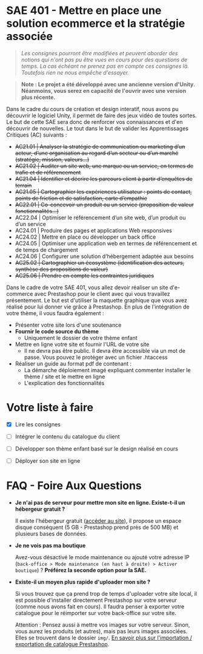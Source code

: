 # SAE 401 - Mettre en place une solution ecommerce et la stratégie associée
> _Les consignes pourront être modifiées et peuvent aborder des notions qui n'ont pas pu être vues en cours pour des questions de temps. La cas échéant ne prenez pas en compte ces consignes là. Toutefois rien ne nous empêche d'essayer._

> **Note : Le projet a été développé avec une ancienne version d'Unity. Néanmoins, vous serez en capacité de l'ouvrir avec une version plus récente.**

Dans le cadre du cours de création et design interatif, nous avons pu découvrir le logiciel Unity, il permet de faire des jeux vidéo de toutes sortes. Le but de cette SAE sera donc de renforcer vos connaissances et d'en découvrir de nouvelles. Le tout dans le but de valider les Apprentissages Critiques (AC) suivants : 

- ~~AC21.01 | Analyser la stratégie de communication ou marketing d’un acteur, d’une organisation au regard d’un secteur ou d’un marché (stratégie, mission, valeurs...)~~
- ~~AC21.02 | Auditer un site web, une marque ou un service, en termes de trafic et de référencement~~
- ~~AC21.04 | Identifier et décrire les parcours client à partir d’enquêtes de terrain~~
- ~~AC21.05 | Cartographier les expériences utilisateur : points de contact, points de friction et de satisfaction, carte d’empathie~~
- ~~AC22.01 | Co-concevoir un produit ou un service (proposition de valeur fonctionnalités...)~~
- AC22.04 | Optimiser le référencement d’un site web, d’un produit ou d’un service
- AC24.01 | Produire des pages et applications Web responsives
- AC24.02 | Mettre en place ou développer un back office
- AC24.05 | Optimiser une application web en termes de référencement et de temps de chargement
- AC24.06 | Configurer une solution d’hébergement adaptée aux besoins
- ~~AC25.02 | Cartographier un écosystème (identification des acteurs, synthèse des propositions de valeur)~~
- ~~AC25.06 | Prendre en compte les contraintes juridiques~~

Dans le cadre de votre SAE 401, vous allez devoir réaliser un site d'e-commerce avec Prestashop pour le client avec qui vous travaillez présentement. Le but est d'utiliser la maquette graphique que vous avez réalisé pour lui donner vie grâce à Prestashop. En plus de l'intégration de votre thème, il vous faudra également : 
- Présenter votre site lors d'une soutenance
- **Fournir le code source du thème**
    - Uniquement le dossier de votre thème enfant
- Mettre en ligne votre site et fournir l'URL de votre site
    - Il ne devra pas être public. Il devra être accessible via un mot de passe. Vous pouvez le protéger avec un fichier .htaccess
- Réaliser un guide au format pdf de contenant :
    - La démarche déploiement imagé expliquant commenter installer le thème / site et le mettre en ligne
    - L'explication des fonctionnalités

# Votre liste à faire
- [x] Lire les consignes
- [ ] Intégrer le contenu du catalogue du client 
- [ ] Développer son thème enfant basé sur le design réalisé en cours
- [ ] Déployer son site en ligne


# FAQ - Foire Aux Questions
- **Je n'ai pas de serveur pour mettre mon site en ligne. Existe-t-il un hébergeur gratuit ?**

    Il existe l'hébergeur gratuit ([accéder au site](https://www.infinityfree.net/)), il propose un espace disque conséquent (5 GB - Prestashop prend près de 500 MB) et plusieurs bases de données. 

- **Je ne vois pas ma boutique**

    Avez-vous désactivé le mode maintenance ou ajouté votre adresse IP (`back-office > Mode maintenance (en haut à droite) > Activer boutique`) ? **Préférez la seconde option pour la SAE.**

- **Existe-il un moyen plus rapide d'uploader mon site ?**

    Si vous trouvez que ça prend trop de temps d'uploader votre site local, il est possible d'installer directement Prestashop sur votre serveur (comme nous avons fait en cours). Il faudra penser à exporter votre catalogue pour le réimporter sur votre back-office sur votre site. 
    
    Attention : Pensez aussi à mettre vos images sur votre serveur. Sinon, vous aurez les produits (et autres), mais pas leurs images associées. Elles se trouvent dans le dossier `img/`. [En savoir plus sur l'importation / exportation de catalogue Prestashop](https://www.codeur.com/tuto/prestashop/importer-exporter-catalogue-produit-prestashop/).
